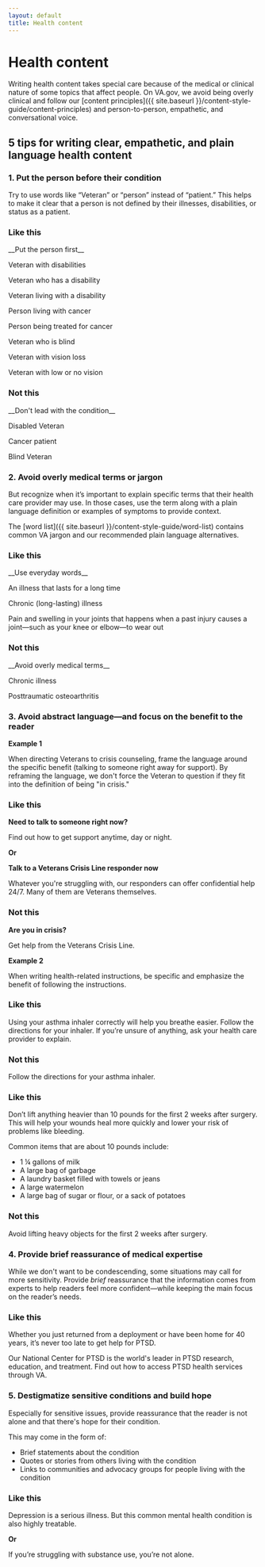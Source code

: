 ```yaml
---
layout: default
title: Health content
---
```


# Health content

Writing health content takes special care because of the medical or clinical nature of some topics that affect people. On VA.gov, we avoid being overly clinical and follow our [content principles]({{ site.baseurl }}/content-style-guide/content-principles) and person-to-person, empathetic, and conversational voice.


## 5 tips for writing clear, empathetic, and plain language health content


### 1. Put the person before their condition
Try to use words like “Veteran” or “person” instead of “patient.” This helps to make it clear that a person is not defined by their illnesses, disabilities, or status as a patient.

<div class="do-dont">
<div class="do-dont__do">
<h3 class="do-dont__heading">Like this</h3>
<div class="do-dont__content" markdown="1">
__Put the person first__

Veteran with disabilities

Veteran who has a disability

Veteran living with a disability

Person living with cancer

Person being treated for cancer

Veteran who is blind

Veteran with vision loss

Veteran with low or no vision

</div>
</div>

<div class="do-dont__dont">
<h3 class="do-dont__heading">Not this</h3>
<div class="do-dont__content" markdown="1">
__Don't lead with the condition__

Disabled Veteran

Cancer patient

Blind Veteran

</div>
</div>
</div>




### 2. Avoid overly medical terms or jargon
But recognize when it’s important to explain specific terms that their health care provider may use. In those cases, use the term along with a plain language definition or examples of symptoms to provide context.

The [word list]({{ site.baseurl }}/content-style-guide/word-list) contains common VA jargon and our recommended plain language alternatives.

<div class="do-dont">
<div class="do-dont__do">
<h3 class="do-dont__heading">Like this</h3>
<div class="do-dont__content" markdown="1">
__Use everyday words__

An illness that lasts for a long time

Chronic (long-lasting) illness

Pain and swelling in your joints that happens when a past injury
causes a joint—such as your knee or elbow—to wear out

</div>
</div>

<div class="do-dont__dont">
<h3 class="do-dont__heading">Not this</h3>
<div class="do-dont__content" markdown="1">
__Avoid overly medical terms__

Chronic illness

Posttraumatic osteoarthritis

</div>
</div>
</div>



### 3. Avoid abstract language—and focus on the benefit to the reader

__Example 1__

When directing Veterans to crisis counseling, frame the language around the specific benefit (talking to someone right away for support). By reframing the language, we don't force the Veteran to question if they fit into the definition of being "in crisis."

<div class="do-dont">
<div class="do-dont__do">
<h3 class="do-dont__heading">Like this</h3>
<div class="do-dont__content" markdown="1">

__Need to talk to someone right now?__

Find out how to get support anytime, day or night.

**Or**

__Talk to a Veterans Crisis Line responder now__

Whatever you're struggling with, our responders can offer confidential help 24/7. Many of them are Veterans themselves.

</div>
</div>

<div class="do-dont__dont">
<h3 class="do-dont__heading">Not this</h3>
<div class="do-dont__content" markdown="1">

__Are you in crisis?__

Get help from the Veterans Crisis Line.

</div>
</div>
</div>



__Example 2__

When writing health-related instructions, be specific and emphasize the benefit of following the instructions.

<div class="do-dont">
<div class="do-dont__do">
<h3 class="do-dont__heading">Like this</h3>
<div class="do-dont__content" markdown="1">

Using your asthma inhaler correctly will help you breathe easier. Follow the directions for your inhaler. If you’re unsure of anything, ask your health care provider to explain.

</div>
</div>
<div class="do-dont__dont">
<h3 class="do-dont__heading">Not this</h3>
<div class="do-dont__content" markdown="1">

Follow the directions for your asthma inhaler.

</div>
</div>
</div>



<div class="do-dont">
<div class="do-dont__do">
<h3 class="do-dont__heading">Like this</h3>
<div class="do-dont__content" markdown="1">

Don’t lift anything heavier than 10 pounds for the first 2 weeks after surgery. This will help your wounds heal more quickly and lower your risk of problems like bleeding.

Common items that are about 10 pounds include:

- 1 ¼ gallons of milk
- A large bag of garbage
- A laundry basket filled with towels or jeans
- A large watermelon
- A large bag of sugar or flour, or a sack of potatoes

</div>
</div>
<div class="do-dont__dont">
<h3 class="do-dont__heading">Not this</h3>
<div class="do-dont__content" markdown="1">

Avoid lifting heavy objects for the first 2 weeks after surgery.

</div>
</div>
</div>

### 4. Provide brief reassurance of medical expertise
While we don't want to be condescending, some situations may call for more sensitivity. Provide _brief_ reassurance that the information comes from experts to help readers feel more confident—while keeping the main focus on the reader’s needs.

<div class="do-dont">
<div class="do-dont__do">
<h3 class="do-dont__heading">Like this</h3>
<div class="do-dont__content" markdown="1">

Whether you just returned from a deployment or have been home for 40 years, it’s never too late to get help for PTSD.

Our National Center for PTSD is the world's leader in PTSD research, education, and treatment. Find out how to access PTSD health services through VA.

</div>
</div>
</div>


### 5. Destigmatize sensitive conditions and build hope
Especially for sensitive issues, provide reassurance that the reader is not alone and that there's hope for their condition.

This may come in the form of:
- Brief statements about the condition
- Quotes or stories from others living with the condition
- Links to communities and advocacy groups for people living with the condition

<div class="do-dont">
<div class="do-dont__do">
<h3 class="do-dont__heading">Like this</h3>
<div class="do-dont__content" markdown="1">

Depression is a serious illness. But this common mental health condition is also highly treatable.

__Or__

If you’re struggling with substance use, you’re not alone.

</div>
</div>
</div>


